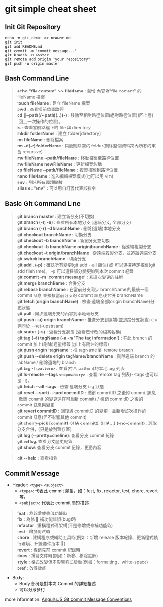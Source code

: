 # git simple cheat sheet

## Init Git Repository

```
echo "# git_demo" >> README.md
git init
git add README.md
git commit -m "commit message..."
git branch -M master
git remote add origin "your repository"
git push -u origin master
```

## Bash Command Line

> **echo "file content" >> fileName** : 新增 內容為"file content" 的 fileName 檔案  
> **touch fileName** : 建立 fileName 檔案  
> **pwd** : 查看當前位置路徑  
> **cd ~path(/~path)(..)(-)** : 移動至相對路徑位置(絕對路徑位置)(回上層)(回上一次操作的位置)。  
> **ls** : 查看當前路徑下的 file 與 directory  
> **mkdir folderName** : 建立 folder[directory]  
> **rm fileName** : 刪除檔案  
> **rm -d(-r) folderName** : 只能刪除空的 folder(刪除整個資料夾內所有的東西 recursive)  
> **mv fileName ~path/fileName** : 移動檔案至路徑位置  
> **mv fileName newFileName** : 更新檔案名稱  
> **cp fileName ~path/fileName** : 複製檔案到路徑位置  
> **nano fileName** : 進入編輯檔案模式(也可以用 vim)  
> **env** : 列出所有環境變數  
> **alias e="env"** : 可以用自訂義代表該指令

## Basic Git Command Line

> **git branch master** : 建立新分支(不切換)  
> **git branch (-r, -a)** : 查看所有本地分支 (遠端分支, 全部分支)  
> **git branch (-r) -d branchName** : 刪除(遠端)本地分支  
> **git checkout branchName** : 切換分支  
> **git checkout -b branchName** : 新創分支並切換  
> **git checkout -b branchName origin/branchName** : 從遠端複製分支  
> **git checkout -t origin/branchName** : 從遠端複製分支，並追蹤遠端分支  
> **git switch branchName** : 切換分支  
> **git add . (-p)** : 確認所有變更(git add --all 類似) 或 可以選擇特定檔案(git add fileName)。 -p 可以選擇部分變更加到本次 commit 紀錄  
> **git commit -m 'commit message'** : 寫這次變更的註解  
> **git merge branchName** : 合併分支  
> **git rebase branchName** : 在當前分支同步 branchName 的最後一個 commit 訊息 並接續當前分支的 commit 訊息後合併 branchName  
> **git fetch (origin branchName)** : 檢查 遠端全部(origin branchName)分支狀態  
> **git pull** : 同步遠端分支的內容到本地端分支  
> **git push (-u) origin branchName** : 推送分支到遠端(並追蹤分支狀態) (-u 等同於 --set-upstream)  
> **git status (-s)** : 查看分支狀態 (查看已修改的檔案名稱)  
> **git tag (-d) tagName (-a -m 'The tag information')** : 在此 branch 的 commit 加上(刪除)輕量標籤 (加上有附註的標籤)  
> **git push origin 'tagName'** : 推 tagName 到 remote branch  
> **git push --delete origin tagName/branchName** : 刪除遠端 branch 的 tabName / 刪除遠端的 branch  
> **git tag -l `<pattern>`** : 查看(符合 pattern)的本地 tag 列表  
> **git ls-remote --tags `<repository>`** : 查看 remote tag 列表(--tags 也可以是 -t)。  
> **git fetch --all -tags** : 檢查 遠端分支 tag 狀態  
> **git reset --sort/--hard commitID** : 撤銷 commitID 之後的 commit 訊息 (撤銷 commit 的變更還在可重新 commit) / 撤銷 commitID 之後的 commit 訊息與變更  
> **git revert commitID** : 回復該 commitID 的變更，並新增該次操作的 commit 訊息(但不影響其他 commit)  
> **git cherry-pick [commit1-SHA commit2-SHA...] (-no-commit)** : 選取分支合併，(只是放到暫存區)  
> **git log (--pretty=oneline)**: 查看分支 commit 紀錄  
> **git reflog**: 查看分支歷史紀錄  
> **git show**: 查看分支 commit 紀錄，更動內容

> **git --help** : 查看指令

## Commit Message

- Header: `<type>` `<subject>`
  - `<type>`: 代表此 commit 類型，如：feat, fix, refactor, test, chore, revert 等。
  - `<subject>`: 代表此 commit 簡短描述

> **feat** : 為新增或修改功能時  
> **fix** : 為修  補功能錯誤(bug)時  
> **refactor** : 重構程式碼架構(不是修增或修補功能時)  
> **test** : 增加測試時  
> **chore** : 建構程序或輔助工具時(例如：新增 release 版本紀錄、更新程式執行環境、升級套件版本 )  
> **revert** : 撤銷先前 commit 紀錄時  
> **docs** : 撰寫文件時(例如：新增、移除註解)  
> **style** : 格式改變但不影響程式變動(例如：formatting、white-space)  
> **pref** : 改善效能

- Body:
  - Body 部份是對本次 Commit 的詳細描述
  - 可以分成多行

more information: [AngularJS Git Commit Message Conventions](https://docs.google.com/document/d/1QrDFcIiPjSLDn3EL15IJygNPiHORgU1_OOAqWjiDU5Y/edit#heading=h.uyo6cb12dt6w)
